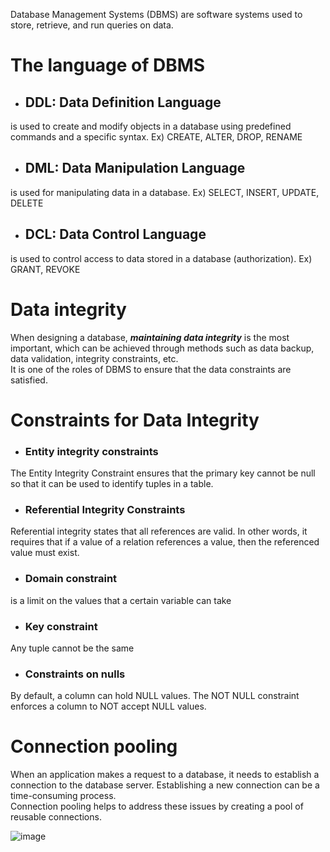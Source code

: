 Database Management Systems (DBMS) are software systems used to store, retrieve, and run queries on data.

# The language of DBMS
- ## DDL: Data Definition Language
is used to create and modify objects in a database using predefined commands and a specific syntax.
Ex) CREATE, ALTER, DROP, RENAME
- ## DML: Data Manipulation Language 
is used for manipulating data in a database.
Ex) SELECT, INSERT, UPDATE, DELETE
- ## DCL: Data Control Language
is used to control access to data stored in a database (authorization).
Ex) GRANT, REVOKE

# Data integrity
When designing a database, ***maintaining data integrity*** is the most important, which can be achieved through methods such as data backup, data validation, integrity constraints, etc.<br>
It is one of the roles of DBMS to ensure that the data constraints are satisfied.

# Constraints for Data Integrity
- ### Entity integrity constraints
The Entity Integrity Constraint ensures that the primary key cannot be null so that it can be used to identify tuples in a table.
- ### Referential Integrity Constraints
Referential integrity states that all references are valid.
In other words, it requires that if a value of a relation references a value, then the referenced value must exist.
- ### Domain constraint
is a limit on the values that a certain variable can take
- ### Key constraint
Any tuple cannot be the same
- ### Constraints on nulls
By default, a column can hold NULL values. The NOT NULL constraint enforces a column to NOT accept NULL values.

# Connection pooling
When an application makes a request to a database, it needs to establish a connection to the database server. Establishing a new connection can be a time-consuming process.<br>
Connection pooling helps to address these issues by creating a pool of reusable connections.

![image](https://user-images.githubusercontent.com/67142421/224173321-b0e04d35-7562-4773-8d18-4ba81a861426.png)

